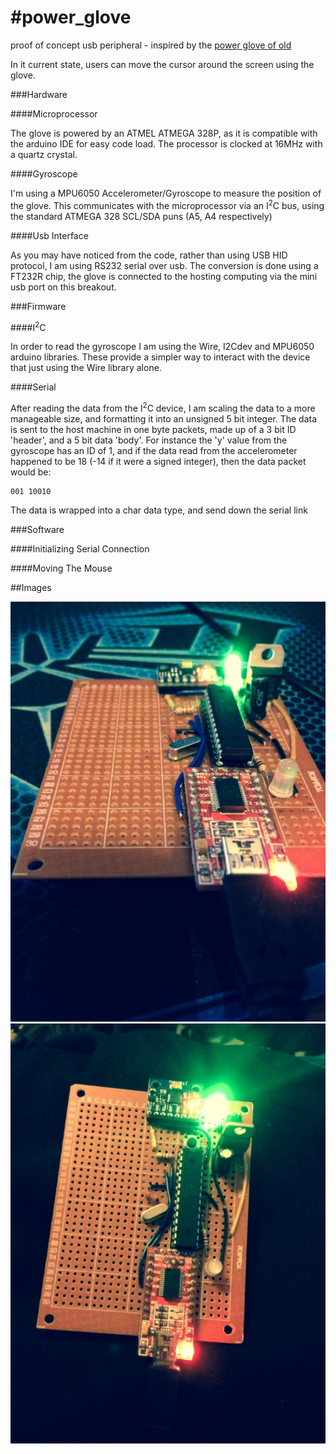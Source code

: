 #power_glove
===========

proof of concept usb peripheral - inspired by the [power glove of old](http://en.wikipedia.org/wiki/Power_Glove)

In it current state, users can move the cursor around the screen using the glove.

###Hardware

####Microprocessor

The glove is powered by an ATMEL ATMEGA 328P, as it is compatible with the arduino IDE for easy code load.
The processor is clocked at 16MHz with a quartz crystal.

####Gyroscope

I'm using a MPU6050 Accelerometer/Gyroscope to measure the position of the glove. This communicates with the microprocessor via an I<sup>2</sup>C bus, using the standard ATMEGA 328 SCL/SDA puns (A5, A4 respectively)

####Usb Interface

As you may have noticed from the code, rather than using USB HID protocol, I am using RS232 serial over usb.
The conversion is done using a FT232R chip, the glove is connected to the hosting computing via the mini usb port on this breakout.


###Firmware

####I<sup>2</sup>C

In order to read the gyroscope I am using the Wire, I2Cdev and MPU6050 arduino libraries.
These provide a simpler way to interact with the device that just using the Wire library alone.

####Serial

After reading the data from the I<sup>2</sup>C device, I am scaling the data to a more manageable size, and formatting it into an unsigned 5 bit integer. The data is sent to the host machine in one byte packets, made up of a 3 bit ID 'header', and a 5 bit data 'body'. For instance the 'y' value from the gyroscope has an ID of 1, and if the data read from the accelerometer happened to be 18 (-14 if it were a signed integer), then the data packet would be:

    001 10010

The data is wrapped into a char data type, and send down the serial link

###Software

####Initializing Serial Connection

####Moving The Mouse


##Images

![](https://raw.githubusercontent.com/djentleman/power_glove/master/img/power%20glove%201.jpg "")
![](https://raw.githubusercontent.com/djentleman/power_glove/master/img/power%20glove%202.jpg "")
